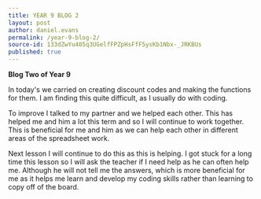 ```yaml
---
title: YEAR 9 BLOG 2
layout: post
author: daniel.evans
permalink: /year-9-blog-2/
source-id: 133dZwYu405q3UGelfFPZpHsFfF5ysKb1Nbx-_JRKBUs
published: true
---
```

**Blog Two of Year 9**

In today's we carried on creating discount codes and making the functions for them. I am finding this quite difficult, as I usually do with coding. 

To improve I talked to my partner and we helped each other. This has helped me and him a lot this term and so I will continue to work together. This is beneficial for me and him as we can help each other in different areas of the spreadsheet work.

Next lesson I will continue to do this as this is helping. I got stuck for a long time this lesson so I will ask the teacher if I need help as he can often help me. Although he will not tell me the answers, which is more beneficial for me as it helps me learn and develop my coding skills rather than learning to copy off of the board.

